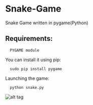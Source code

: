 Snake-Game
==========

Snake Game written in pygame(Python)

Requirements:
---
 
```
  PYGAME module
```
 
You can install it using pip:


```
  sudo pip install pygame
```  


Launching the game:

```
  python snake.py
```  

  
![alt tag](http://s7.postimg.org/tj4uddurf/snakeimg.jpg)

